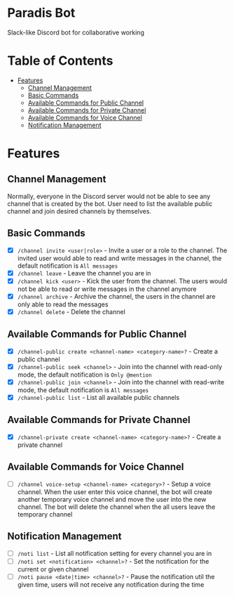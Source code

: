 # Paradis Bot <!-- omit in toc -->

Slack-like Discord bot for collaborative working

# Table of Contents <!-- omit in toc -->

- [Features](#features)
  - [Channel Management](#channel-management)
  - [Basic Commands](#basic-commands)
  - [Available Commands for Public Channel](#available-commands-for-public-channel)
  - [Available Commands for Private Channel](#available-commands-for-private-channel)
  - [Available Commands for Voice Channel](#available-commands-for-voice-channel)
  - [Notification Management](#notification-management)

# Features

## Channel Management

Normally, everyone in the Discord server would not be able to see any channel that is created by the bot. User need to list the available public channel and join desired channels by themselves.

## Basic Commands

- [x] `/channel invite <user|role>` - Invite a user or a role to the channel. The invited user would able to read and write messages in the channel, the default notification is `All messages`
- [x] `/channel leave` - Leave the channel you are in
- [x] `/channel kick <user>` - Kick the user from the channel. The users would not be able to read or write messages in the channel anymore
- [x] `/channel archive` - Archive the channel, the users in the channel are only able to read the messages
- [x] `/channel delete` - Delete the channel

## Available Commands for Public Channel

- [x] `/channel-public create <channel-name> <category-name>?` - Create a public channel
- [x] `/channel-public seek <channel>` - Join into the channel with read-only mode, the default notification is `Only @mention`
- [x] `/channel-public join <channel>` - Join into the channel with read-write mode, the default notification is `All messages`
- [x] `/channel-public list` - List all available public channels

## Available Commands for Private Channel

- [x] `/channel-private create <channel-name> <category-name>?` - Create a private channel

## Available Commands for Voice Channel

- [ ] `/channel voice-setup <channel-name> <category>?` - Setup a voice channel. When the user enter this voice channel, the bot will create another temporary voice channel and move the user into the new channel. The bot will delete the channel when the all users leave the temporary channel

## Notification Management

- [ ] `/noti list` - List all notification setting for every channel you are in
- [ ] `/noti set <notification> <channel>?` - Set the notification for the current or given channel
- [ ] `/noti pause <date|time> <channel>?` - Pause the notification util the given time, users will not receive any notification during the time
